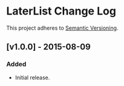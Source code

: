 # LaterList Change Log
This project adheres to [Semantic Versioning](http://semver.org/).

## [v1.0.0] - 2015-08-09
### Added
- Initial release.
